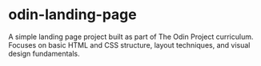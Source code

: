 # odin-landing-page
A simple landing page project built as part of The Odin Project curriculum. Focuses on basic HTML and CSS structure, layout techniques, and visual design fundamentals.
